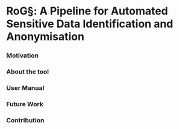 # RoG§: A Pipeline for Automated Sensitive Data Identification and Anonymisation

### Motivation
### About the tool
### User Manual
### Future Work
### Contribution
